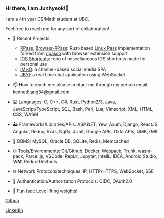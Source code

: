 ### Hi there, I am Junhyeok!👋
I am a 4th year CS/Math student at UBC.

Feel free to reach me for any sort of collaboration! 

- 💬 Recent Projects:
    - [RPass](https://github.com/kennethjang34/rpass), [Browser-RPass](https://github.com/kennethjang34/browser-rpass): Rust-based [Linux Pass](https://www.passwordstore.org/) implementation forked from [ripasso](https://github.com/cortex/ripasso) with browser extension support
    - [IOS Shortcuts](https://github.com/kennethjang34/ios_shortcuts): repo of miscellaneous IOS shortcuts made for personal use
    - [IMHO](https://github.com/kennethjang34/IMHO): a channel-based social media SPA
    - [JBYI](https://github.com/kennethjang34/communication): a real time chat application using WebSocket

- 📫 How to reach me: please contact me through my person email kennethjang34@gmail.com 

- 💻 Languages: C, C++, C#, Rust, Python2/3, Java, JavaScript/TypeScript, SQL, Bash, Perl, Lua, Vimscript, XML, HTML, CSS, WASM

- 🏜️ Frameworks/Libraries/APIs: ASP.NET, Yew, Axum, Django, ReactJS, Angular, Redux, RxJs, NgRx, JUnit, Google APIs, Okta APIs, QMK,ZMK

- 🏬 DBMS: MySQL, Oracle DB, SQLite, Redis, Memcached

- ⚙️ Tools/Environments: Git/Github, Docker, Webpack, Trunk, wasm-pack, Parcel.js, VSCode, Repl.it, Jupyter, IntelliJ IDEA, Android Studio, ***VIM***, Redux-Devtools

- 🌐 Network Protocols/techniques: IP, HTTP/HTTPS, WebSocket, SSE

- 👤 Authentication/Authorization Protocols: OIDC, OAuth2.0

- 📜 Fun fact: Love lifting weights!

[Github](https://github.com/kennethjang34)  

[LinkedIn](https://www.linkedin.com/in/junhyeok-jang-58931a175/)

